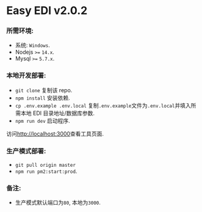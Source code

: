# Easy EDI v2.0.2

### 所需环境:

- 系统: `Windows`.
- Nodejs `>=` `14.x`.
- Mysql `>=` `5.7.x`.

### 本地开发部署:

- `git clone` 复制该 repo.
- `npm install` 安装依赖.
- `cp .env.example .env.local` 复制`.env.example`文件为`.env.local`并填入所需本地 EDI 目录地址/数据库参数.
- `npm run dev` 启动程序.

访问[http://localhost:3000](http://localhost:3000)查看工具页面.

### 生产模式部署:

- `git pull origin master`
- `npm run pm2:start:prod`.

### 备注:

- 生产模式默认端口为`80`, 本地为`3000`.
